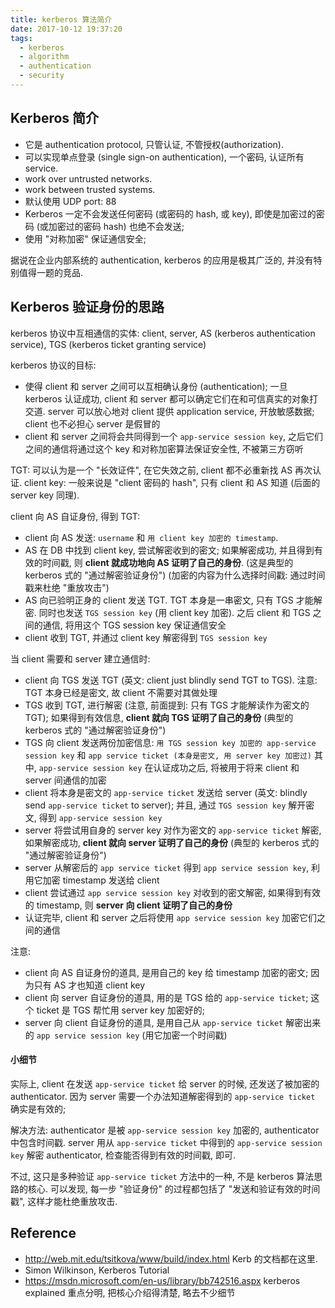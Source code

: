 ```yaml
---
title: kerberos 算法简介
date: 2017-10-12 19:37:20
tags: 
  - kerberos
  - algorithm
  - authentication
  - security
---
```


## Kerberos 简介
+ 它是 authentication protocol, 只管认证, 不管授权(authorization).
+ 可以实现单点登录 (single sign-on authentication), 一个密码, 认证所有 service.
+ work over untrusted networks.
+ work between trusted systems.
+ 默认使用 UDP port: 88
+ Kerberos 一定不会发送任何密码 (或密码的 hash, 或 key), 即使是加密过的密码 (或加密过的密码 hash) 也绝不会发送;
+ 使用 "对称加密" 保证通信安全;

据说在企业内部系统的 authentication, kerberos 的应用是极其广泛的, 并没有特别值得一题的竞品.


## Kerberos 验证身份的思路 
kerberos 协议中互相通信的实体: 
client, server, AS (kerberos authentication service), TGS (kerberos ticket granting service)  

kerberos 协议的目标: 
+ 使得 client 和 server 之间可以互相确认身份 (authentication); 
  一旦 kerberos 认证成功, client 和 server 都可以确定它们在和可信真实的对象打交道.
  server 可以放心地对 client 提供 application service, 开放敏感数据; client 也不必担心 server 是假冒的
+ client 和 server 之间将会共同得到一个 `app-service session key`, 
  之后它们之间的通信将通过这个 key 和对称加密算法保证安全性, 不被第三方窃听

TGT: 可以认为是一个 "长效证件", 在它失效之前, client 都不必重新找 AS 再次认证.
client key: 一般来说是 "client 密码的 hash", 只有 client 和 AS 知道 (后面的 server key 同理).

client 向 AS 自证身份, 得到 TGT: 
+ client 向 AS 发送: `username` 和 `用 client key 加密的 timestamp`.  
+ AS 在 DB 中找到 client key, 尝试解密收到的密文; 
  如果解密成功, 并且得到有效的时间戳, 则 **client 就成功地向 AS 证明了自己的身份**.
  (这是典型的 kerberos 式的 "通过解密验证身份")
  (加密的内容为什么选择时间戳: 通过时间戳来杜绝 "重放攻击")
+ AS 向已验明正身的 client 发送 TGT. 
  TGT 本身是一串密文, 只有 TGS 才能解密.
  同时也发送 `TGS session key` (用 client key 加密). 
  之后 client 和 TGS 之间的通信, 将用这个 TGS session key 保证通信安全
+ client 收到 TGT, 并通过 client key 解密得到 `TGS session key` 

当 client 需要和 server 建立通信时:
+ client 向 TGS 发送 TGT (英文: client just blindly send TGT to TGS).
  注意: TGT 本身已经是密文, 故 client 不需要对其做处理
+ TGS 收到 TGT, 进行解密 (注意, 前面提到: 只有 TGS 才能解读作为密文的 TGT); 
  如果得到有效信息, **client 就向 TGS 证明了自己的身份** (典型的 kerberos 式的 "通过解密验证身份")
+ TGS 向 client 发送两份加密信息: 
  `用 TGS session key 加密的 app-service session key` 和 `app service ticket (本身是密文, 用 server key 加密过)`
  其中, `app-service session key` 在认证成功之后, 将被用于将来 client 和 server 间通信的加密
+ client 将本身是密文的 `app-service ticket` 发送给 server 
  (英文: blindly send `app-service ticket` to server);
  并且, 通过 `TGS session key` 解开密文, 得到 `app-service session key`
+ server 将尝试用自身的 server key 对作为密文的 `app-service ticket` 解密, 如果解密成功,
  **client 就向 server 证明了自己的身份** (典型的 kerberos 式的 "通过解密验证身份")
+ server 从解密后的 `app service ticket` 得到 `app service session key`, 
  利用它加密 timestamp 发送给 client
+ client 尝试通过 `app service session key` 对收到的密文解密, 如果得到有效的 timestamp, 
  则 **server 向 client 证明了自己的身份**
+ 认证完毕, client 和 server 之后将使用 `app service session key` 加密它们之间的通信

注意:
+ client 向 AS 自证身份的道具, 是用自己的 key 给 timestamp 加密的密文; 因为只有 AS 才也知道 client key
+ client 向 server 自证身份的道具, 用的是 TGS 给的 `app-service ticket`; 
  这个 ticket 是 TGS 帮忙用 server key 加密好的;
+ server 向 client 自证身份的道具, 
  是用自己从 `app-service ticket` 解密出来的 `app service session key` (用它加密一个时间戳)

#### 小细节
实际上, client 在发送 `app-service ticket` 给 server 的时候, 还发送了被加密的 authenticator.
因为 server 需要一个办法知道解密得到的 `app-service ticket` 确实是有效的; 

解决方法:
authenticator 是被 `app-service session key` 加密的, authenticator 中包含时间戳. 
server 用从 `app-service ticket` 中得到的 `app-service session key` 解密 authenticator, 
检查能否得到有效的时间戳, 即可.

不过, 这只是多种验证 `app-service ticket` 方法中的一种, 不是 kerberos 算法思路的核心.
可以发现, 每一步 "验证身份" 的过程都包括了 "发送和验证有效的时间戳", 这样才能杜绝重放攻击.


## Reference
+ http://web.mit.edu/tsitkova/www/build/index.html Kerb 的文档都在这里.
+ Simon Wilkinson, Kerberos Tutorial
+ https://msdn.microsoft.com/en-us/library/bb742516.aspx kerberos explained 重点分明, 把核心介绍得清楚, 略去不少细节



